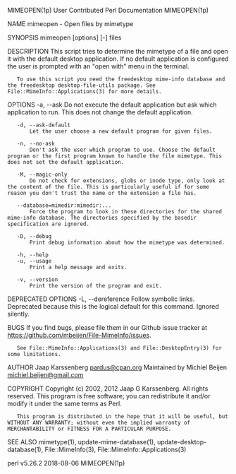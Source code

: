 MIMEOPEN(1p)                                                                                                                              User Contributed Perl Documentation                                                                                                                              MIMEOPEN(1p)

NAME
       mimeopen - Open files by mimetype

SYNOPSIS
       mimeopen [options] [-] files

DESCRIPTION
       This script tries to determine the mimetype of a file and open it with the default desktop application. If no default application is configured the user is prompted with an "open with" menu in the terminal.

       To use this script you need the freedesktop mime-info database and the freedesktop desktop-file-utils package. See File::MimeInfo::Applications(3) for more details.

OPTIONS
       -a, --ask
           Do not execute the default application but ask which application to run.  This does not change the default application.

       -d, --ask-default
           Let the user choose a new default program for given files.

       -n, --no-ask
           Don't ask the user which program to use. Choose the default program or the first program known to handle the file mimetype. This does not set the default application.

       -M, --magic-only
           Do not check for extensions, globs or inode type, only look at the content of the file. This is particularly useful if for some reason you don't trust the name or the extension a file has.

       --database=mimedir:mimedir:...
           Force the program to look in these directories for the shared mime-info database. The directories specified by the basedir specification are ignored.

       -D, --debug
           Print debug information about how the mimetype was determined.

       -h, --help
       -u, --usage
           Print a help message and exits.

       -v, --version
           Print the version of the program and exit.

DEPRECATED OPTIONS
       -L, --dereference
           Follow symbolic links.  Deprecated because this is the logical default for this command.  Ignored silently.

BUGS
       If you find bugs, please file them in our Github issue tracker at <https://github.com/mbeijen/File-MimeInfo/issues>.

       See File::MimeInfo::Applications(3) and File::DesktopEntry(3) for some limitations.

AUTHOR
       Jaap Karssenberg <pardus@cpan.org> Maintained by Michiel Beijen <michiel.beijen@gmail.com>

COPYRIGHT
       Copyright (c) 2002, 2012 Jaap G Karssenberg. All rights reserved.  This program is free software; you can redistribute it and/or modify it under the same terms as Perl.

       This program is distributed in the hope that it will be useful, but WITHOUT ANY WARRANTY; without even the implied warranty of MERCHANTABILITY or FITNESS FOR A PARTICULAR PURPOSE.

SEE ALSO
       mimetype(1), update-mime-database(1), update-desktop-database(1), File::MimeInfo(3), File::MimeInfo::Applications(3)

perl v5.26.2                                                                                                                                           2018-08-06                                                                                                                                          MIMEOPEN(1p)
